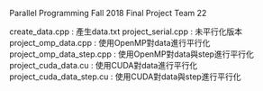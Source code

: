 Parallel Programming Fall 2018
Final Project Team 22

create_data.cpp : 產生data.txt
project_serial.cpp : 未平行化版本
project_omp_data.cpp : 使用OpenMP對data進行平行化
project_omp_data_step.cpp : 使用OpenMP對data與step進行平行化
project_cuda_data.cu : 使用CUDA對data進行平行化
project_cuda_data_step.cu : 使用CUDA對data與step進行平行化
